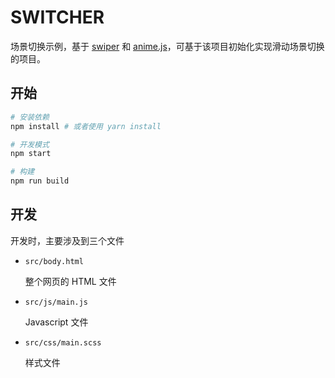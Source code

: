 # SWITCHER

场景切换示例，基于 [swiper](swiper-repo) 和 [anime.js](anime-repo)，可基于该项目初始化实现滑动场景切换的项目。

## 开始
```bash
# 安装依赖
npm install # 或者使用 yarn install

# 开发模式
npm start

# 构建
npm run build
```

## 开发  

开发时，主要涉及到三个文件

- `src/body.html`

    整个网页的 HTML 文件

- `src/js/main.js`

    Javascript 文件

- `src/css/main.scss`

    样式文件

[swiper-repo]: https://github.com/nolimits4web/Swiper
[anime-repo]: https://github.com/juliangarnier/anime
